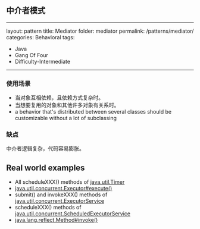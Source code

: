 ## 中介者模式
---
layout: pattern
title: Mediator
folder: mediator
permalink: /patterns/mediator/
categories: Behavioral
tags:
 - Java
 - Gang Of Four
 - Difficulty-Intermediate
---


### 使用场景
* 当对象互相依赖，且依赖方式复杂时。
* 当想要复用的对象和其他许多对象有关系时。
* a behavior that's distributed between several classes should be customizable without a lot of subclassing

### 缺点
中介者逻辑复杂，代码容易膨胀。

## Real world examples

* All scheduleXXX() methods of [java.util.Timer](http://docs.oracle.com/javase/8/docs/api/java/util/Timer.html)
* [java.util.concurrent.Executor#execute()](http://docs.oracle.com/javase/8/docs/api/java/util/concurrent/Executor.html#execute-java.lang.Runnable-)
* submit() and invokeXXX() methods of [java.util.concurrent.ExecutorService](http://docs.oracle.com/javase/8/docs/api/java/util/concurrent/ExecutorService.html)
* scheduleXXX() methods of [java.util.concurrent.ScheduledExecutorService](http://docs.oracle.com/javase/8/docs/api/java/util/concurrent/ScheduledExecutorService.html)
* [java.lang.reflect.Method#invoke()](http://docs.oracle.com/javase/8/docs/api/java/lang/reflect/Method.html#invoke-java.lang.Object-java.lang.Object...-)
